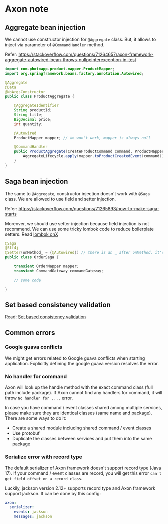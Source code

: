 # Axon note

## Aggregate bean injection
We cannot use constructor injection for `@Aggregate` class. But, it allows to inject
via parameter of `@CommandHandler` method.

Refer: https://stackoverflow.com/questions/71264657/axon-framework-aggregate-autowired-bean-throws-nullpointerexception-in-test
```java
import com.photoapp.product.mapper.ProductMapper;
import org.springframework.beans.factory.annotation.Autowired;

@Aggregate
@Data
@NoArgsConstructor
public class ProductAggregate {

    @AggregateIdentifier
    String productId;
    String title;
    BigDecimal price;
    int quantity;

    @Autowired
    ProductMapper mapper; // => won't work, mapper is always null

    @CommandHandler
    public ProductAggregate(CreateProductCommand command, ProductMapper mapper) { // inject bean ProductMapper
        AggregateLifecycle.apply(mapper.toProductCreatedEvent(command));
    }
}
```

## Saga bean injection
The same to `@Aggregate`, constructor injection doesn't work with `@Saga` class. We are allowed to use field
and setter injection.

Refer: https://stackoverflow.com/questions/71265893/how-to-make-saga-starts

Moreover, we should use setter injection because field injection is not recommend. We can use some tricky lombok code
to reduce boilerplate setters. Read [lombok onX](https://projectlombok.org/features/experimental/onX)
```java
@Saga
@Slf4j
@Setter(onMethod_ = {@Autowired}) // there is an _ after onMethod, it's not mistake
public class OrderSaga {

    transient OrderMapper mapper;
    transient CommandGateway commandGateway;
    
    // some code

}
```

## Set based consistency validation
Read: [Set based consistency validation](https://developer.axoniq.io/w/set-based-consistency-validation)

## Common errors
### Google guava conflicts
We might get errors related to Google guava conflicts when starting application.
Explicitly defining the google guava version resolves the error.

### No handler for command
Axon will look up the handle method with the exact command class (full path include package). If Axon cannot find any handlers
for command, it will throw `No handler for ....` error.

In case you have command / event classes shared among multiple services, please make sure they are identical classes (same name and package).
There are some ways to do it:
- Create a shared module including shared command / event classes
- Use protobuf
- Duplicate the classes between services and put them into the same package

### Serialize error with record type
The default serializer of Axon framework doesn't support record type (Java 17). If your command / event classes
are record, you will get this error `can't get field offset on a record class`.

Luckily, jackson version 2.12+ supports record type and Axon framework support jackson. It can be done by this config:
```yaml
axon:
  serializer:
    events: jackson
    messages: jackson
```